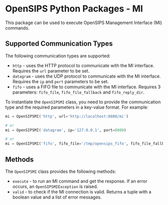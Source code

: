 # OpenSIPS Python Packages - MI

This package can be used to execute OpenSIPS Management Interface (MI) commands.

## Supported Communication Types

The following communication types are supported:
* `http` - uses the HTTP protocol to communicate with the MI interface. Requires the `url` parameter to be set.
* `datagram` - uses the UDP protocol to communicate with the MI interface. Requires the `ip` and `port` parameters to be set.
* `fifo` - uses a FIFO file to communicate with the MI interface. Requires 3 parameters: `fifo_file`, `fifo_file_fallback` and `fifo_reply_dir`.

To instantiate the `OpenSIPSMI` class, you need to provide the communication type and the required parameters in a key-value format. For example:

```python
mi = OpenSIPSMI('http', url='http://localhost:8888/mi')

# or
mi = OpenSIPSMI('datagram', ip='127.0.0.1', port=8080)

# or
mi = OpenSIPSMI('fifo', fifo_file='/tmp/opensips_fifo', fifo_file_fallback='/tmp/opensips_fifo_fallback', fifo_reply_dir='/tmp/opensips/')
```

## Methods

The `OpenSIPSMI` class provides the following methods:
* `execute` - to run an MI command and get the response. If an error occurs, an `OpenSIPSMIException` is raised.
* `valid` - to check if the MI connection is valid. Returns a tuple with a boolean value and a list of error messages.
